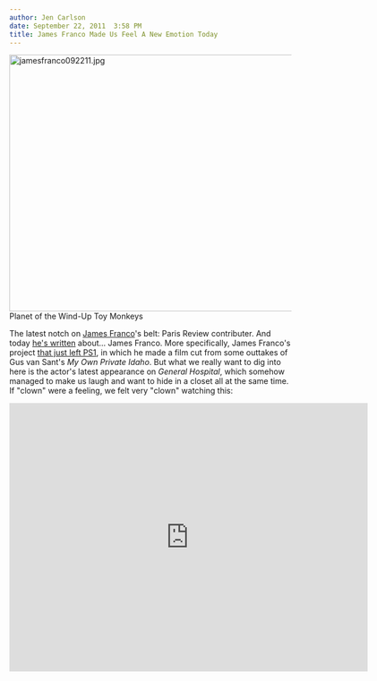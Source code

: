 ```yaml
---
author: Jen Carlson
date: September 22, 2011  3:58 PM
title: James Franco Made Us Feel A New Emotion Today
---
```


<p><span class="mt-enclosure mt-enclosure-image" style="display: inline;"> <img alt="jamesfranco092211.jpg" src="https://web.archive.org/web/20111030165017im_/http://gothamist.com/attachments/arts_jen/jamesfranco092211.jpg" width="640" height="459" class="image-none"> </span><br>
<span class="photo_caption">Planet of the Wind-Up Toy Monkeys</span></p>

<p>The latest notch on <a href="https://web.archive.org/web/20111030165017/http://gothamist.com/tags/jamesfranco">James Franco</a>&apos;s belt: Paris Review contributer. And today <a href="https://web.archive.org/web/20111030165017/http://www.theparisreview.org/blog/2011/09/22/mystic-river/">he&apos;s written</a> about... James Franco. More specifically, James Franco&apos;s project <a href="https://web.archive.org/web/20111030165017/http://gothamist.com/2011/07/27/james_franco_3.php">that just left PS1</a>, in which he made a film cut from some outtakes of Gus van Sant&apos;s <em>My Own Private Idaho</em>. But what we really want to dig into here is the actor&apos;s latest appearance on <em>General Hospital</em>, which somehow managed to make us laugh and want to hide in a closet all at the same time. If &quot;clown&quot; were a feeling, we felt very &quot;clown&quot; watching this:</p>

<p><iframe width="640" height="480" src="https://web.archive.org/web/20111030165017if_/http://www.youtube.com/embed/kt8P0HPozY0" frameborder="0" allowfullscreen></iframe></p>